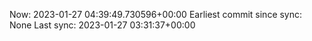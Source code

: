 Now: 2023-01-27 04:39:49.730596+00:00 Earliest commit since sync: None Last sync: 2023-01-27 03:31:37+00:00
